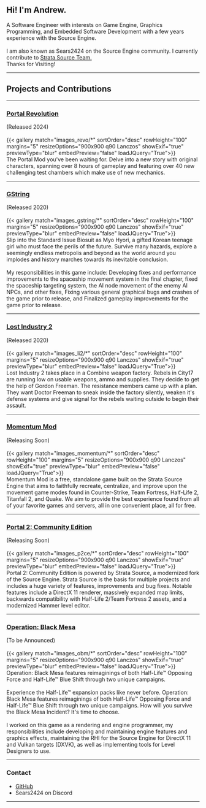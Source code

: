## Hi! I'm Andrew.

A Software Engineer with interests on Game Engine, Graphics Programming, and Embedded Software Development with a few years experience with the Source Engine.
\
\
I am also known as Sears2424 on the Source Engine community. I currently contribute to [Strata Source Team.](https://stratasource.org/) 
\
Thanks for Visiting!

---
##  Projects and Contributions

---
### [Portal Revolution](https://store.steampowered.com/app/601360/Portal_Revolution/)
(Released 2024)
\
\
{{< gallery match="images_revo/*" sortOrder="desc" rowHeight="100" margins="5" resizeOptions="900x900 q90 Lanczos" showExif="true" previewType="blur" embedPreview="false" loadJQuery="True">}}
\
The Portal Mod you've been waiting for. Delve into a new story with original characters, spanning over 8 hours of gameplay and featuring over 40 new challenging test chambers which make use of new mechanics. 


---
### [GString](https://store.steampowered.com/app/1224600/G_String/)
(Released 2020)
\
\
{{< gallery match="images_gstring/*" sortOrder="desc" rowHeight="100" margins="5" resizeOptions="900x900 q90 Lanczos" showExif="true" previewType="blur" embedPreview="false" loadJQuery="True">}}
\
Slip into the Standard Issue Biosuit as Myo Hyori, a gifted Korean teenage girl who must face the perils of the future. Survive many hazards, explore a seemingly endless metropolis and beyond as the world around you implodes and history marches towards its inevitable conclusion. 
\
\
My responsibilities in this game include: Developing fixes and performance improvements to the spaceship movement system in the final chapter, fixed the spaceship targeting system, the AI node movement of the enemy AI NPCs, and other fixes, Fixing various general graphical bugs and crashes of the game prior to release, and Finalized gameplay improvements for the game prior to release.

---
### [Lost Industry 2](https://store.steampowered.com/app/311810/)
(Released 2020)
\
\
{{< gallery match="images_li2/*" sortOrder="desc" rowHeight="100" margins="5" resizeOptions="900x900 q90 Lanczos" showExif="true" previewType="blur" embedPreview="false" loadJQuery="True">}}
\
Lost Industry 2 takes place in a Combine weapon factory.
Rebels in City17 are running low on usable weapons, ammo and supplies.
They decide to get the help of Gordon Freeman. The resistance members came up with a plan.
They want Doctor Freeman to sneak inside the factory silently, weaken it's defense systems
and give signal for the rebels waiting outside to begin their assault.

---
### [Momentum Mod](https://store.steampowered.com/app/669270/Momentum_Mod/)
(Releasing Soon)
\
\
{{< gallery match="images_momentum/*" sortOrder="desc" rowHeight="100" margins="5" resizeOptions="900x900 q90 Lanczos" showExif="true" previewType="blur" embedPreview="false" loadJQuery="True">}}
\
Momentum Mod is a free, standalone game built on the Strata Source Engine that aims to faithfully recreate, centralize, and improve upon the movement game modes found in Counter-Strike, Team Fortress, Half-Life 2, Titanfall 2, and Quake. We aim to provide the best experience found from all of your favorite games and servers, all in one convenient place, all for free. 

---
### [Portal 2: Community Edition](https://store.steampowered.com/app/440000/Portal_2_Community_Edition)
(Releasing Soon)
\
\
{{< gallery match="images_p2ce/*" sortOrder="desc" rowHeight="100" margins="5" resizeOptions="900x900 q90 Lanczos" showExif="true" previewType="blur" embedPreview="false" loadJQuery="True">}}
\
Portal 2: Community Edition is powered by Strata Source, a modernized fork of the Source Engine. Strata Source is the basis for multiple projects and includes a huge variety of features, improvements and bug fixes. Notable features include a DirectX 11 renderer, massively expanded map limits, backwards compatibility with Half-Life 2/Team Fortress 2 assets, and a modernized Hammer level editor.

---
### [Operation: Black Mesa](https://store.steampowered.com/app/311810/Operation_Black_Mesa/)
(To be Announced)
\
\
{{< gallery match="images_obm/*" sortOrder="desc" rowHeight="100" margins="5" resizeOptions="900x900 q90 Lanczos" showExif="true" previewType="blur" embedPreview="false" loadJQuery="True">}}
\
Operation: Black Mesa features reimaginings of both Half-Life™ Opposing Force and Half-Life™ Blue Shift through two unique campaigns. 
\
\
Experience the Half-Life™ expansion packs like never before. Operation: Black Mesa features reimaginings of both Half-Life™ Opposing Force and Half-Life™ Blue Shift through two unique campaigns. How will you survive the Black Mesa Incident? It's time to choose. 
\
\
I worked on this game as a rendering and engine programmer, my responsibilities include developing and maintaining engine features and graphics effects, maintaining the RHI for the Source Engine for DirectX 11 and Vulkan targets (DXVK), as well as implementing tools for Level Designers to use.


---
### Contact

- [GitHub](https://github.com/sears2424)
- Sears2424 on Discord
---

